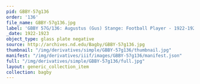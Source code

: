 ```yaml
---
pid: GBBY-57g136
order: '136'
file_name: GBBY-57g136.jpg
label: 'GBBY 57G/136: Augustus (Gus) Stange: Football Player - 1922-1923'
_date: 1922-1923
object_type: glass plate negative
source: http://archives.nd.edu/Bagby/GBBY-57g136.jpg
thumbnail: "/img/derivatives/simple/GBBY-57g136/thumbnail.jpg"
manifest: "/img/derivatives/iiif/images/GBBY-57g136/manifest.json"
full: "/img/derivatives/simple/GBBY-57g136/full.jpg"
layout: generic_collection_item
collection: bagby
---
```


